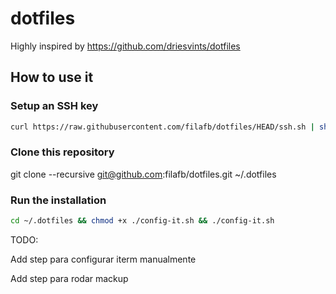 # dotfiles

Highly inspired by https://github.com/driesvints/dotfiles

## How to use it

### Setup an SSH key

```bash
curl https://raw.githubusercontent.com/filafb/dotfiles/HEAD/ssh.sh | sh -s "<your-email-address>"
```

### Clone this repository
git clone --recursive git@github.com:filafb/dotfiles.git ~/.dotfiles

### Run the installation

```bash
cd ~/.dotfiles && chmod +x ./config-it.sh && ./config-it.sh
```
TODO:

Add step para configurar iterm manualmente

Add step para rodar mackup